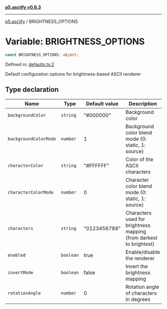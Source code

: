[**p5.asciify v0.6.3**](../README.md)

***

[p5.asciify](../globals.md) / BRIGHTNESS\_OPTIONS

# Variable: BRIGHTNESS\_OPTIONS

```ts
const BRIGHTNESS_OPTIONS: object;
```

Defined in: [defaults.ts:2](https://github.com/humanbydefinition/p5-asciify/blob/19019252009e2dce4c7cdce7a1f6dcfa67e0e5df/src/lib/defaults.ts#L2)

Default configuration options for brightness-based ASCII renderer

## Type declaration

| Name | Type | Default value | Description | Defined in |
| ------ | ------ | ------ | ------ | ------ |
| <a id="backgroundcolor"></a> `backgroundColor` | `string` | "#000000" | Background color | [defaults.ts:12](https://github.com/humanbydefinition/p5-asciify/blob/19019252009e2dce4c7cdce7a1f6dcfa67e0e5df/src/lib/defaults.ts#L12) |
| <a id="backgroundcolormode"></a> `backgroundColorMode` | `number` | 1 | Background color blend mode (0: static, 1: source) | [defaults.ts:14](https://github.com/humanbydefinition/p5-asciify/blob/19019252009e2dce4c7cdce7a1f6dcfa67e0e5df/src/lib/defaults.ts#L14) |
| <a id="charactercolor"></a> `characterColor` | `string` | "#FFFFFF" | Color of the ASCII characters | [defaults.ts:8](https://github.com/humanbydefinition/p5-asciify/blob/19019252009e2dce4c7cdce7a1f6dcfa67e0e5df/src/lib/defaults.ts#L8) |
| <a id="charactercolormode"></a> `characterColorMode` | `number` | 0 | Character color blend mode (0: static, 1: source) | [defaults.ts:10](https://github.com/humanbydefinition/p5-asciify/blob/19019252009e2dce4c7cdce7a1f6dcfa67e0e5df/src/lib/defaults.ts#L10) |
| <a id="characters"></a> `characters` | `string` | "0123456789" | Characters used for brightness mapping (from darkest to brightest) | [defaults.ts:6](https://github.com/humanbydefinition/p5-asciify/blob/19019252009e2dce4c7cdce7a1f6dcfa67e0e5df/src/lib/defaults.ts#L6) |
| <a id="enabled"></a> `enabled` | `boolean` | true | Enable/disable the renderer | [defaults.ts:4](https://github.com/humanbydefinition/p5-asciify/blob/19019252009e2dce4c7cdce7a1f6dcfa67e0e5df/src/lib/defaults.ts#L4) |
| <a id="invertmode"></a> `invertMode` | `boolean` | false | Invert the brightness mapping | [defaults.ts:16](https://github.com/humanbydefinition/p5-asciify/blob/19019252009e2dce4c7cdce7a1f6dcfa67e0e5df/src/lib/defaults.ts#L16) |
| <a id="rotationangle"></a> `rotationAngle` | `number` | 0 | Rotation angle of characters in degrees | [defaults.ts:18](https://github.com/humanbydefinition/p5-asciify/blob/19019252009e2dce4c7cdce7a1f6dcfa67e0e5df/src/lib/defaults.ts#L18) |
